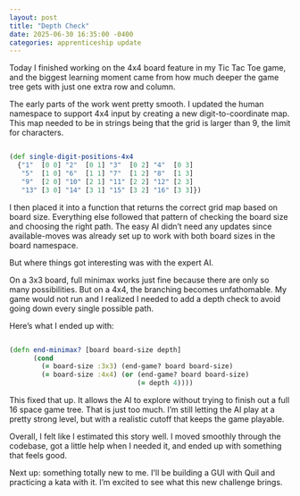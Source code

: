 ```yaml
---
layout: post
title: "Depth Check"
date: 2025-06-30 16:35:00 -0400
categories: apprenticeship update
---
```


Today I finished working on the 4x4 board feature in my Tic Tac Toe game, and
the biggest learning moment came from how much deeper the game tree gets with
just one extra row and column.

The early parts of the work went pretty smooth. I updated the human namespace
to support 4x4 input by creating a new digit-to-coordinate map. This map needed 
to be in strings being that the grid is larger than 9, the limit for characters.

```clojure

(def single-digit-positions-4x4
  {"1"  [0 0] "2"  [0 1] "3"  [0 2] "4"  [0 3]
   "5"  [1 0] "6"  [1 1] "7"  [1 2] "8"  [1 3]
   "9"  [2 0] "10" [2 1] "11" [2 2] "12" [2 3]
   "13" [3 0] "14" [3 1] "15" [3 2] "16" [3 3]})

```

I then placed it into a function that returns the correct grid map based on
board size. Everything else followed that pattern of checking the board size 
and choosing the right path. The easy AI didn’t need any updates since 
available-moves was already set up to work with both board sizes in the
board namespace.

But where things got interesting was with the expert AI.

On a 3x3 board, full minimax works just fine because there are only so many
possibilities. But on a 4x4, the branching becomes unfathomable. My game would
not run and I realized I needed to add a depth check to avoid going down every
single possible path.

Here’s what I ended up with:

```clojure

(defn end-minimax? [board board-size depth]
      (cond
        (= board-size :3x3) (end-game? board board-size)
        (= board-size :4x4) (or (end-game? board board-size)
                                (= depth 4))))

```

This fixed that up. It allows the AI to explore without trying to finish out 
a full 16 space game tree. That is just too much. I’m still letting the AI play
at a pretty strong level, but with a realistic cutoff that keeps the game
playable.

Overall, I felt like I estimated this story well. I moved smoothly through
the codebase, got a little help when I needed it, and ended up with something
that feels good.

Next up: something totally new to me. I'll be building a GUI with Quil and
practicing a kata with it. I’m excited to see what this new challenge brings.